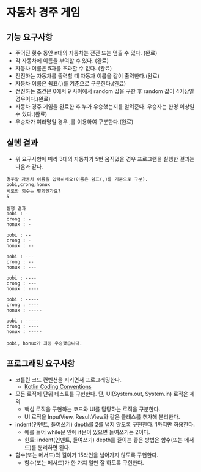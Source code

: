 # 자동차 경주 게임

## 기능 요구사항
* 주어진 횟수 동안 n대의 자동차는 전진 또는 멈출 수 있다. (완료)
* 각 자동차에 이름을 부여할 수 있다. (완료)
* 자동차 이름은 5자를 초과할 수 없다. (완료)
* 전진하는 자동차를 출력할 때 자동차 이름을 같이 출력한다.(완료)
* 자동차 이름은 쉼표(,)를 기준으로 구분한다.(완료)
* 전진하는 조건은 0에서 9 사이에서 random 값을 구한 후 random 값이 4이상일 경우이다.(완료)
* 자동차 경주 게임을 완료한 후 누가 우승했는지를 알려준다. 우승자는 한명 이상일 수 있다.(완료)
* 우승자가 여러명일 경우 ,를 이용하여 구분한다.(완료)

## 실행 결과
* 위 요구사항에 따라 3대의 자동차가 5번 움직였을 경우 프로그램을 실행한 결과는 다음과 같다.
```text
경주할 자동차 이름을 입력하세요(이름은 쉼표(,)를 기준으로 구분).
pobi,crong,honux
시도할 회수는 몇회인가요?
5

실행 결과
pobi : -
crong : -
honux : -

pobi : --
crong : -
honux : --

pobi : ---
crong : --
honux : ---

pobi : ----
crong : ---
honux : ----

pobi : -----
crong : ----
honux : -----

pobi : -----
crong : ----
honux : -----

pobi, honux가 최종 우승했습니다.

```

## 프로그래밍 요구사항
* 코틀린 코드 컨벤션을 지키면서 프로그래밍한다. 
  * [Kotlin Coding Conventions](https://kotlinlang.org/docs/reference/coding-conventions.html)
* 모든 로직에 단위 테스트를 구현한다. 단, UI(System.out, System.in) 로직은 제외 
  * 핵심 로직을 구현하는 코드와 UI를 담당하는 로직을 구분한다. 
  * UI 로직을 InputView, ResultView와 같은 클래스를 추가해 분리한다. 
* indent(인덴트, 들여쓰기) depth를 2를 넘지 않도록 구현한다. 1까지만 허용한다. 
  * 예를 들어 while문 안에 if문이 있으면 들여쓰기는 2이다. 
  * 힌트: indent(인덴트, 들여쓰기) depth를 줄이는 좋은 방법은 함수(또는 메서드)를 분리하면 된다. 
* 함수(또는 메서드)의 길이가 15라인을 넘어가지 않도록 구현한다. 
  * 함수(또는 메서드)가 한 가지 일만 잘 하도록 구현한다.